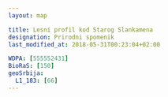 ```yaml
---
layout: map

title: Lesni profil kod Starog Slankamena
designation: Prirodni spomenik
last_modified_at: 2018-05-31T00:23:04+02:00

WDPA: [555552431]
BioRaS: [150]
geoSrbija:
  L1_183: [66]
---
```

